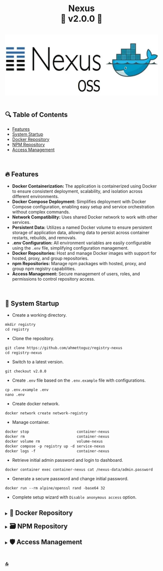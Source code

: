 <h1 id="top" align="center">Nexus <br/> 🚢 v2.0.0 🚢</h1>

<br>

<div align="center">
    <img height=200 src="assets/banner/banner.png">
</div>

<br>

## 🔍 Table of Contents

- [Features](#features)
- [System Startup](#system-startup)
- [Docker Repository](#docker-repository)
- [NPM Repository](#npm-repository)
- [Access Management](#access-management)

<br/>

<h2 id="features">🔥 Features</h2>

- **Docker Containerization:** The application is containerized using Docker to ensure consistent deployment, scalability, and isolation across different environments.
- **Docker Compose Deployment:** Simplifies deployment with Docker Compose configuration, enabling easy setup and service orchestration without complex commands.
- **Network Compatibility:** Uses shared Docker network to work with other services.
- **Persistent Data:** Utilizes a named Docker volume to ensure persistent storage of application data, allowing data to persist across container restarts, rebuilds, and removals.
- **.env Configuration:** All environment variables are easily configurable using the `.env` file, simplifying configuration management.
- **Docker Repositories:** Host and manage Docker images with support for hosted, proxy, and group repositories.
- **npm Repositories:** Manage npm packages with hosted, proxy, and group npm registry capabilities.
- **Access Management:** Secure management of users, roles, and permissions to control repository access.

<br/>

<h2 id="system-startup">🚀 System Startup</h2>

- Create a working directory.

```
mkdir registry
cd registry
```

- Clone the repository.

```
git clone https://github.com/ahmettoguz/registry-nexus
cd registry-nexus
```

- Switch to a latest version.

```
git checkout v2.0.0
```

- Create `.env` file based on the `.env.example` file with configurations.

```
cp .env.example .env
nano .env
```

- Create docker network.

```
docker network create network-registry
```

- Manage container.

```
docker stop                      container-nexus
docker rm                        container-nexus
docker volume rm                 volume-nexus
docker compose -p registry up -d service-nexus
docker logs -f                   container-nexus
```

- Retrieve initial admin password and login to dashboard.

```
docker container exec container-nexus cat /nexus-data/admin.password
```

- Generate a secure password and change initial password.

```
docker run --rm alpine/openssl rand -base64 32
```

- Complete setup wizard with `Disable anonymous access` option.

<br/>

<details>
    <summary><h2 id="docker-repository" style="display: inline;">🐳 Docker Repository</h2></summary>

### Create Docker Repositories

- Once Nexus is running, create the following Docker repositories from the Nexus UI:

- **docker-hosted:** A hosted repository for your own private packages.
- **docker-proxy:** A proxy repository to mirror the public docker registry.
- **docker-group:** A group repository that combines the hosted and proxy repositories for convenience.

- When creating the `docker-hosted` repository, set the HTTP port to `5000`.
- When creating the `docker-group` repository, prioritize `docker-hosted` over `docker-proxy` in the repository order.

### Enable Token Authentication

- To be able to publish docker images, activate docker token.
- Navigate to Security → Realms.
- Add `Docker Bearer Token Realm` as active realm.

- Login docker registries.

```
docker login https://index.docker.io/v1
docker login https://nexus-docker-registry.micro-local.net
```

### Publish Docker Image

Publish docker image to nexus registry with following command.

```
docker push nexus-docker-registry.micro-local.net/ahmet/alpine
```

Pull docker image with following command.

```
docker pull nexus-docker-registry.micro-local.net/ahmet/alpine
```

</details>

<br/>

<details>
    <summary><h2 id="npm-repository" style="display: inline;">🗃️ NPM Repository</h2></summary>

### Create NPM Repositories

- Once Nexus is running, create the following NPM repositories from the Nexus UI:

- **npm-hosted:** A hosted repository for your own private packages.
- **npm-proxy:** A proxy repository to mirror the public npm registry.
- **npm-group:** A group repository that combines the hosted and proxy repositories for convenience.

- When creating the `npm-group` repository, prioritize `npm-hosted` over `npm-proxy` in the repository order.

### Enable Token Authentication

- To be able to publish npm packages, activate npm token.
- Navigate to Security → Realms.
- Add `npm Bearer Token Realm` as active realm.

### NPM Configuration

- Modify `~/.npmrc` file to save Nexus group repository as your default registry.

```
registry=https://nexus-registry.micro-local.net/repository/npm-group
strict-ssl=false
```

- Login npm registries.

```
npm login --registry https://nexus-registry.micro-local.net/repository/npm-group
npm login --registry https://registry.npmjs.org
```

### Publish NPM Package

Publish npm package to nexus registry with following command.

```
npm publish --registry https://nexus-registry.micro-local.net/repository/npm-hosted
```

</details>

<br/>

<details>
    <summary><h2 id="access-management" style="display: inline;">🛡️ Access Management</h2></summary>

If you want different teams to manage different scopes (e.g., @ui/_, @ux/_), follow these steps:

### Create a Content Selector

- Navigate to Repository → Content Selectors.
- Example expression for the UX team:

```
path =~ "@ux.*"
```

### Create a Privilege

- Navigate to Security → Privileges.

- Type: `Repository Content Selector`

- Format: `npm`

- Actions: `Browse, Read, Edit`

### Create a Role

- Navigate to Security → Roles.

- Assign the newly created privilege.

### Create a User

- Navigate to Security → Users.
- Assign the role to the user.

</details>

<br/>

### [🔝](#top)
